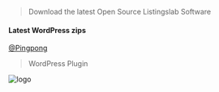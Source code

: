 > Download the latest Open Source Listingslab Software

#### Latest WordPress zips

[@Pingpong](https://github.com/listingslab-software/listingslab-download/raw/master/wordpress/plugins/pingpong.zip)

> WordPress Plugin

![logo](https://listingslab.com/public/png/avatars/Smiley.png)